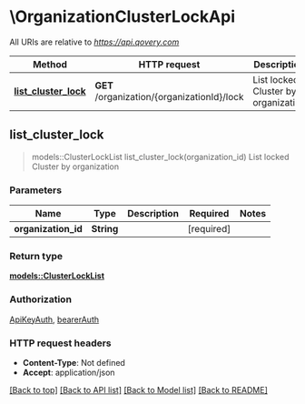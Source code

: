 # \OrganizationClusterLockApi

All URIs are relative to *https://api.qovery.com*

Method | HTTP request | Description
------------- | ------------- | -------------
[**list_cluster_lock**](OrganizationClusterLockApi.md#list_cluster_lock) | **GET** /organization/{organizationId}/lock | List locked Cluster by organization



## list_cluster_lock

> models::ClusterLockList list_cluster_lock(organization_id)
List locked Cluster by organization

### Parameters


Name | Type | Description  | Required | Notes
------------- | ------------- | ------------- | ------------- | -------------
**organization_id** | **String** |  | [required] |

### Return type

[**models::ClusterLockList**](ClusterLockList.md)

### Authorization

[ApiKeyAuth](../README.md#ApiKeyAuth), [bearerAuth](../README.md#bearerAuth)

### HTTP request headers

- **Content-Type**: Not defined
- **Accept**: application/json

[[Back to top]](#) [[Back to API list]](../README.md#documentation-for-api-endpoints) [[Back to Model list]](../README.md#documentation-for-models) [[Back to README]](../README.md)

